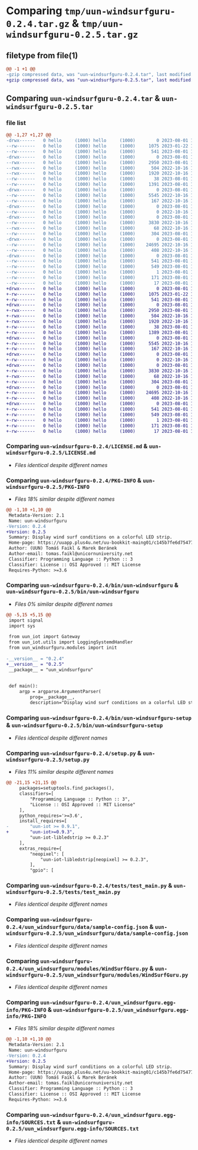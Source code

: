 # Comparing `tmp/uun-windsurfguru-0.2.4.tar.gz` & `tmp/uun-windsurfguru-0.2.5.tar.gz`

## filetype from file(1)

```diff
@@ -1 +1 @@
-gzip compressed data, was "uun-windsurfguru-0.2.4.tar", last modified: Tue Aug  1 11:28:46 2023, max compression
+gzip compressed data, was "uun-windsurfguru-0.2.5.tar", last modified: Tue Aug  1 14:54:52 2023, max compression
```

## Comparing `uun-windsurfguru-0.2.4.tar` & `uun-windsurfguru-0.2.5.tar`

### file list

```diff
@@ -1,27 +1,27 @@
-drwx------   0 hello     (1000) hello     (1000)        0 2023-08-01 11:28:46.731943 uun-windsurfguru-0.2.4/
--rw-------   0 hello     (1000) hello     (1000)     1075 2023-01-22 14:44:55.000000 uun-windsurfguru-0.2.4/LICENSE.md
--rw-------   0 hello     (1000) hello     (1000)      541 2023-08-01 11:28:46.731943 uun-windsurfguru-0.2.4/PKG-INFO
-drwx------   0 hello     (1000) hello     (1000)        0 2023-08-01 11:28:46.728609 uun-windsurfguru-0.2.4/bin/
--rwx------   0 hello     (1000) hello     (1000)     2950 2023-08-01 11:12:29.000000 uun-windsurfguru-0.2.4/bin/uun-windsurfguru
--rwx------   0 hello     (1000) hello     (1000)      504 2022-10-16 10:03:01.000000 uun-windsurfguru-0.2.4/bin/uun-windsurfguru-install
--rwx------   0 hello     (1000) hello     (1000)     1920 2022-10-16 10:03:01.000000 uun-windsurfguru-0.2.4/bin/uun-windsurfguru-setup
--rw-------   0 hello     (1000) hello     (1000)       38 2023-08-01 11:28:46.731943 uun-windsurfguru-0.2.4/setup.cfg
--rw-------   0 hello     (1000) hello     (1000)     1391 2023-08-01 11:09:19.000000 uun-windsurfguru-0.2.4/setup.py
-drwx------   0 hello     (1000) hello     (1000)        0 2023-08-01 11:28:46.731943 uun-windsurfguru-0.2.4/tests/
--rw-------   0 hello     (1000) hello     (1000)     5545 2022-10-16 10:03:01.000000 uun-windsurfguru-0.2.4/tests/test_main.py
--rw-------   0 hello     (1000) hello     (1000)      167 2022-10-16 10:03:01.000000 uun-windsurfguru-0.2.4/tests/test_run.py
-drwx------   0 hello     (1000) hello     (1000)        0 2023-08-01 11:28:46.731943 uun-windsurfguru-0.2.4/uun_windsurfguru/
--rw-------   0 hello     (1000) hello     (1000)        0 2022-10-16 10:03:01.000000 uun-windsurfguru-0.2.4/uun_windsurfguru/__init__.py
-drwx------   0 hello     (1000) hello     (1000)        0 2023-08-01 11:28:46.731943 uun-windsurfguru-0.2.4/uun_windsurfguru/data/
--rw-------   0 hello     (1000) hello     (1000)     3830 2022-10-16 10:03:01.000000 uun-windsurfguru-0.2.4/uun_windsurfguru/data/sample-config.json
--rwx------   0 hello     (1000) hello     (1000)       68 2022-10-16 10:03:01.000000 uun-windsurfguru-0.2.4/uun_windsurfguru/data/start.sh
--rw-------   0 hello     (1000) hello     (1000)      304 2023-08-01 11:06:10.000000 uun-windsurfguru-0.2.4/uun_windsurfguru/data/systemd.service
-drwx------   0 hello     (1000) hello     (1000)        0 2023-08-01 11:28:46.731943 uun-windsurfguru-0.2.4/uun_windsurfguru/modules/
--rw-------   0 hello     (1000) hello     (1000)    24695 2022-10-16 10:03:01.000000 uun-windsurfguru-0.2.4/uun_windsurfguru/modules/WindSurfGuru.py
--rw-------   0 hello     (1000) hello     (1000)      408 2022-10-16 10:03:01.000000 uun-windsurfguru-0.2.4/uun_windsurfguru/modules/__init__.py
-drwx------   0 hello     (1000) hello     (1000)        0 2023-08-01 11:28:46.731943 uun-windsurfguru-0.2.4/uun_windsurfguru.egg-info/
--rw-------   0 hello     (1000) hello     (1000)      541 2023-08-01 11:28:46.000000 uun-windsurfguru-0.2.4/uun_windsurfguru.egg-info/PKG-INFO
--rw-------   0 hello     (1000) hello     (1000)      549 2023-08-01 11:28:46.000000 uun-windsurfguru-0.2.4/uun_windsurfguru.egg-info/SOURCES.txt
--rw-------   0 hello     (1000) hello     (1000)        1 2023-08-01 11:28:46.000000 uun-windsurfguru-0.2.4/uun_windsurfguru.egg-info/dependency_links.txt
--rw-------   0 hello     (1000) hello     (1000)      171 2023-08-01 11:28:46.000000 uun-windsurfguru-0.2.4/uun_windsurfguru.egg-info/requires.txt
--rw-------   0 hello     (1000) hello     (1000)       17 2023-08-01 11:28:46.000000 uun-windsurfguru-0.2.4/uun_windsurfguru.egg-info/top_level.txt
+drwx------   0 hello     (1000) hello     (1000)        0 2023-08-01 14:54:52.321706 uun-windsurfguru-0.2.5/
+-rw-------   0 hello     (1000) hello     (1000)     1075 2023-01-22 14:44:55.000000 uun-windsurfguru-0.2.5/LICENSE.md
+-rw-------   0 hello     (1000) hello     (1000)      541 2023-08-01 14:54:52.321706 uun-windsurfguru-0.2.5/PKG-INFO
+drwx------   0 hello     (1000) hello     (1000)        0 2023-08-01 14:54:52.318373 uun-windsurfguru-0.2.5/bin/
+-rwx------   0 hello     (1000) hello     (1000)     2950 2023-08-01 14:53:26.000000 uun-windsurfguru-0.2.5/bin/uun-windsurfguru
+-rwx------   0 hello     (1000) hello     (1000)      504 2022-10-16 10:03:01.000000 uun-windsurfguru-0.2.5/bin/uun-windsurfguru-install
+-rwx------   0 hello     (1000) hello     (1000)     1920 2022-10-16 10:03:01.000000 uun-windsurfguru-0.2.5/bin/uun-windsurfguru-setup
+-rw-------   0 hello     (1000) hello     (1000)       38 2023-08-01 14:54:52.321706 uun-windsurfguru-0.2.5/setup.cfg
+-rw-------   0 hello     (1000) hello     (1000)     1389 2023-08-01 14:49:12.000000 uun-windsurfguru-0.2.5/setup.py
+drwx------   0 hello     (1000) hello     (1000)        0 2023-08-01 14:54:52.318373 uun-windsurfguru-0.2.5/tests/
+-rw-------   0 hello     (1000) hello     (1000)     5545 2022-10-16 10:03:01.000000 uun-windsurfguru-0.2.5/tests/test_main.py
+-rw-------   0 hello     (1000) hello     (1000)      167 2022-10-16 10:03:01.000000 uun-windsurfguru-0.2.5/tests/test_run.py
+drwx------   0 hello     (1000) hello     (1000)        0 2023-08-01 14:54:52.318373 uun-windsurfguru-0.2.5/uun_windsurfguru/
+-rw-------   0 hello     (1000) hello     (1000)        0 2022-10-16 10:03:01.000000 uun-windsurfguru-0.2.5/uun_windsurfguru/__init__.py
+drwx------   0 hello     (1000) hello     (1000)        0 2023-08-01 14:54:52.318373 uun-windsurfguru-0.2.5/uun_windsurfguru/data/
+-rw-------   0 hello     (1000) hello     (1000)     3830 2022-10-16 10:03:01.000000 uun-windsurfguru-0.2.5/uun_windsurfguru/data/sample-config.json
+-rwx------   0 hello     (1000) hello     (1000)       68 2022-10-16 10:03:01.000000 uun-windsurfguru-0.2.5/uun_windsurfguru/data/start.sh
+-rw-------   0 hello     (1000) hello     (1000)      304 2023-08-01 11:06:10.000000 uun-windsurfguru-0.2.5/uun_windsurfguru/data/systemd.service
+drwx------   0 hello     (1000) hello     (1000)        0 2023-08-01 14:54:52.321706 uun-windsurfguru-0.2.5/uun_windsurfguru/modules/
+-rw-------   0 hello     (1000) hello     (1000)    24695 2022-10-16 10:03:01.000000 uun-windsurfguru-0.2.5/uun_windsurfguru/modules/WindSurfGuru.py
+-rw-------   0 hello     (1000) hello     (1000)      408 2022-10-16 10:03:01.000000 uun-windsurfguru-0.2.5/uun_windsurfguru/modules/__init__.py
+drwx------   0 hello     (1000) hello     (1000)        0 2023-08-01 14:54:52.318373 uun-windsurfguru-0.2.5/uun_windsurfguru.egg-info/
+-rw-------   0 hello     (1000) hello     (1000)      541 2023-08-01 14:54:52.000000 uun-windsurfguru-0.2.5/uun_windsurfguru.egg-info/PKG-INFO
+-rw-------   0 hello     (1000) hello     (1000)      549 2023-08-01 14:54:52.000000 uun-windsurfguru-0.2.5/uun_windsurfguru.egg-info/SOURCES.txt
+-rw-------   0 hello     (1000) hello     (1000)        1 2023-08-01 14:54:52.000000 uun-windsurfguru-0.2.5/uun_windsurfguru.egg-info/dependency_links.txt
+-rw-------   0 hello     (1000) hello     (1000)      171 2023-08-01 14:54:52.000000 uun-windsurfguru-0.2.5/uun_windsurfguru.egg-info/requires.txt
+-rw-------   0 hello     (1000) hello     (1000)       17 2023-08-01 14:54:52.000000 uun-windsurfguru-0.2.5/uun_windsurfguru.egg-info/top_level.txt
```

### Comparing `uun-windsurfguru-0.2.4/LICENSE.md` & `uun-windsurfguru-0.2.5/LICENSE.md`

 * *Files identical despite different names*

### Comparing `uun-windsurfguru-0.2.4/PKG-INFO` & `uun-windsurfguru-0.2.5/PKG-INFO`

 * *Files 18% similar despite different names*

```diff
@@ -1,10 +1,10 @@
 Metadata-Version: 2.1
 Name: uun-windsurfguru
-Version: 0.2.4
+Version: 0.2.5
 Summary: Display wind surf conditions on a colorful LED strip.
 Home-page: https://uuapp.plus4u.net/uu-bookkit-maing01/c145b7fe6d754775b71e196b3fbb9a6a/book/page?code=64720442
 Author: (UUN) Tomáš Faikl & Marek Beránek
 Author-email: tomas.faikl@unicornuniversity.net
 Classifier: Programming Language :: Python :: 3
 Classifier: License :: OSI Approved :: MIT License
 Requires-Python: >=3.6
```

### Comparing `uun-windsurfguru-0.2.4/bin/uun-windsurfguru` & `uun-windsurfguru-0.2.5/bin/uun-windsurfguru`

 * *Files 0% similar despite different names*

```diff
@@ -5,15 +5,15 @@
 import signal
 import sys
 
 from uun_iot import Gateway
 from uun_iot.utils import LoggingSystemdHandler
 from uun_windsurfguru.modules import init
 
-__version__ = "0.2.4"
+__version__ = "0.2.5"
 __package__ = "uun_windsurfguru"
 
 
 def main():
     argp = argparse.ArgumentParser(
         prog=__package__,
         description="Display wind surf conditions on a colorful LED strip.",
```

### Comparing `uun-windsurfguru-0.2.4/bin/uun-windsurfguru-setup` & `uun-windsurfguru-0.2.5/bin/uun-windsurfguru-setup`

 * *Files identical despite different names*

### Comparing `uun-windsurfguru-0.2.4/setup.py` & `uun-windsurfguru-0.2.5/setup.py`

 * *Files 11% similar despite different names*

```diff
@@ -21,15 +21,15 @@
     packages=setuptools.find_packages(),
     classifiers=[
         "Programming Language :: Python :: 3",
         "License :: OSI Approved :: MIT License"
     ],
     python_requires='>=3.6',
     install_requires=[
-        "uun-iot >= 0.9.1",
+        "uun-iot>=0.9.3",
         "uun-iot-libledstrip >= 0.2.3"
     ],
     extras_require={
         "neopixel": [
             "uun-iot-libledstrip[neopixel] >= 0.2.3",
         ],
         "gpio": [
```

### Comparing `uun-windsurfguru-0.2.4/tests/test_main.py` & `uun-windsurfguru-0.2.5/tests/test_main.py`

 * *Files identical despite different names*

### Comparing `uun-windsurfguru-0.2.4/uun_windsurfguru/data/sample-config.json` & `uun-windsurfguru-0.2.5/uun_windsurfguru/data/sample-config.json`

 * *Files identical despite different names*

### Comparing `uun-windsurfguru-0.2.4/uun_windsurfguru/modules/WindSurfGuru.py` & `uun-windsurfguru-0.2.5/uun_windsurfguru/modules/WindSurfGuru.py`

 * *Files identical despite different names*

### Comparing `uun-windsurfguru-0.2.4/uun_windsurfguru.egg-info/PKG-INFO` & `uun-windsurfguru-0.2.5/uun_windsurfguru.egg-info/PKG-INFO`

 * *Files 18% similar despite different names*

```diff
@@ -1,10 +1,10 @@
 Metadata-Version: 2.1
 Name: uun-windsurfguru
-Version: 0.2.4
+Version: 0.2.5
 Summary: Display wind surf conditions on a colorful LED strip.
 Home-page: https://uuapp.plus4u.net/uu-bookkit-maing01/c145b7fe6d754775b71e196b3fbb9a6a/book/page?code=64720442
 Author: (UUN) Tomáš Faikl & Marek Beránek
 Author-email: tomas.faikl@unicornuniversity.net
 Classifier: Programming Language :: Python :: 3
 Classifier: License :: OSI Approved :: MIT License
 Requires-Python: >=3.6
```

### Comparing `uun-windsurfguru-0.2.4/uun_windsurfguru.egg-info/SOURCES.txt` & `uun-windsurfguru-0.2.5/uun_windsurfguru.egg-info/SOURCES.txt`

 * *Files identical despite different names*

